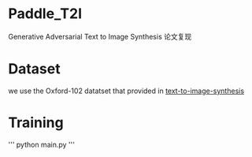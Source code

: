 # Paddle_T2I
Generative Adversarial Text to Image Synthesis 论文复现
# Dataset
we use the Oxford-102 datatset that provided in [text-to-image-synthesis](https://github.com/aelnouby/Text-to-Image-Synthesis)
# Training
'''
python main.py
'''
